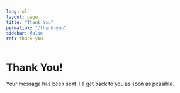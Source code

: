 ```yaml
---
lang: nl
layout: page
title: "Thank You"
permalink: "/thank-you"
sidebar: false
ref: thank-you
---
```


# Thank You!

Your message has been sent. I'll get back to you as soon as possible.


